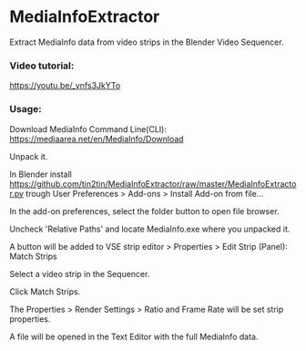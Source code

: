 # MediaInfoExtractor
Extract MediaInfo data from video strips in the Blender Video Sequencer.

### Video tutorial:

https://youtu.be/_ynfs3JkYTo

### Usage:

Download MediaInfo Command Line(CLI): https://mediaarea.net/en/MediaInfo/Download 

Unpack it.

In Blender install https://github.com/tin2tin/MediaInfoExtractor/raw/master/MediaInfoExtractor.py trough User Preferences > Add-ons > Install Add-on from file...

In the add-on preferences, select the folder button to open file browser.

Uncheck 'Relative Paths' and locate MediaInfo.exe where you unpacked it.

A button will be added to VSE strip editor > Properties > Edit Strip (Panel): Match Strips

Select a video strip in the Sequencer.

Click Match Strips.

The Properties > Render Settings > Ratio and Frame Rate will be set strip properties.

A file will be opened in the Text Editor with the full MediaInfo data.
